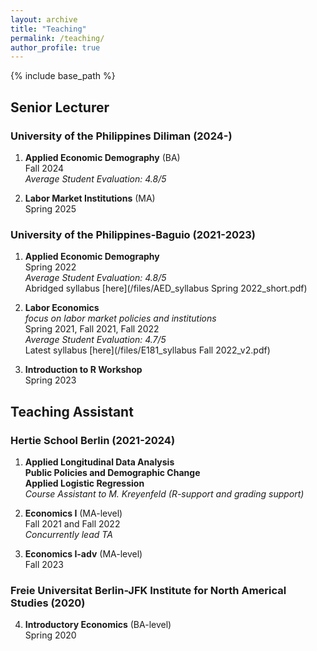 ```yaml
---
layout: archive
title: "Teaching"
permalink: /teaching/
author_profile: true
---
```


{% include base_path %}

## Senior Lecturer 

### University of the Philippines Diliman (2024-)

1. **Applied Economic Demography** (BA) <br>Fall 2024<br>_Average Student Evaluation: 4.8/5_<br>
   
2. **Labor Market Institutions** (MA) <br>Spring 2025<br>

### University of the Philippines-Baguio (2021-2023)

1. **Applied Economic Demography**<br>Spring 2022<br>_Average Student Evaluation: 4.8/5_<br> Abridged syllabus [here](/files/AED_syllabus Spring 2022_short.pdf)

2. **Labor Economics**<br>_focus on labor market policies and institutions_<br>Spring 2021, Fall 2021, Fall 2022<br>_Average Student Evaluation: 4.7/5_<br> Latest syllabus [here](/files/E181_syllabus Fall 2022_v2.pdf)

3. **Introduction to R Workshop**<br>Spring 2023

## Teaching Assistant 

### Hertie School Berlin (2021-2024)

1. **Applied Longitudinal Data Analysis**<br>**Public Policies and Demographic Change**<br>**Applied Logistic Regression**<br>_Course Assistant to M. Kreyenfeld (R-support and grading support)_
   
2.  **Economics I** (MA-level)<br>Fall 2021 and Fall 2022<br>_Concurrently lead TA_
   
3.  **Economics I-adv** (MA-level)<br>Fall 2023

### Freie Universitat Berlin-JFK Institute for North Americal Studies (2020)

4.  **Introductory Economics** (BA-level) <br>Spring 2020
